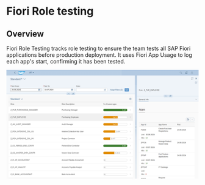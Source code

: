 # Fiori Role testing

## Overview

Fiori Role Testing tracks role testing to ensure the team tests all SAP Fiori applications before production deployment. It uses Fiori App Usage to log each app's start, confirming it has been tested.

[![](res/frt.png)](res/frt.png)

